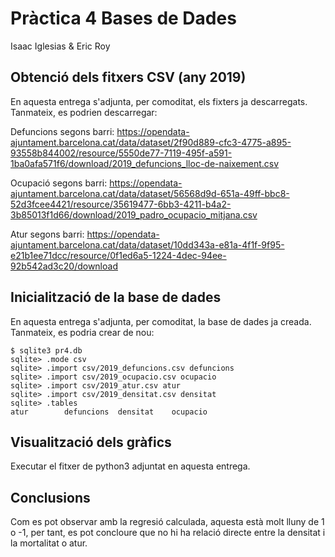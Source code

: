 # Pràctica 4 Bases de Dades

Isaac Iglesias & Eric Roy

## Obtenció dels fitxers CSV (any 2019)

En aquesta entrega s'adjunta, per comoditat, els fixters ja descarregats.
Tanmateix, es podrien descarregar:

Defuncions segons barri: https://opendata-ajuntament.barcelona.cat/data/dataset/2f90d889-cfc3-4775-a895-93558b844002/resource/5550de77-7119-495f-a591-1ba0afa571f6/download/2019_defuncions_lloc-de-naixement.csv

Ocupació segons barri: https://opendata-ajuntament.barcelona.cat/data/dataset/56568d9d-651a-49ff-bbc8-52d3fcee4421/resource/35619477-6bb3-4211-b4a2-3b85013f1d66/download/2019_padro_ocupacio_mitjana.csv

Atur segons barri: https://opendata-ajuntament.barcelona.cat/data/dataset/10dd343a-e81a-4f1f-9f95-e21b1ee71dcc/resource/0f1ed6a5-1224-4dec-94ee-92b542ad3c20/download

## Inicialització de la base de dades

En aquesta entrega s'adjunta, per comoditat, la base de dades ja creada.
Tanmateix, es podria crear de nou:

```
$ sqlite3 pr4.db
sqlite> .mode csv
sqlite> .import csv/2019_defuncions.csv defuncions
sqlite> .import csv/2019_ocupacio.csv ocupacio
sqlite> .import csv/2019_atur.csv atur
sqlite> .import csv/2019_densitat.csv densitat
sqlite> .tables
atur        defuncions  densitat    ocupacio
```
## Visualització dels gràfics

Executar el fitxer de python3 adjuntat en aquesta entrega.

## Conclusions

Com es pot observar amb la regresió calculada, aquesta està molt lluny de 1 o -1,
per tant, es pot concloure que no hi ha relació directe entre la densitat i la
mortalitat o atur.
